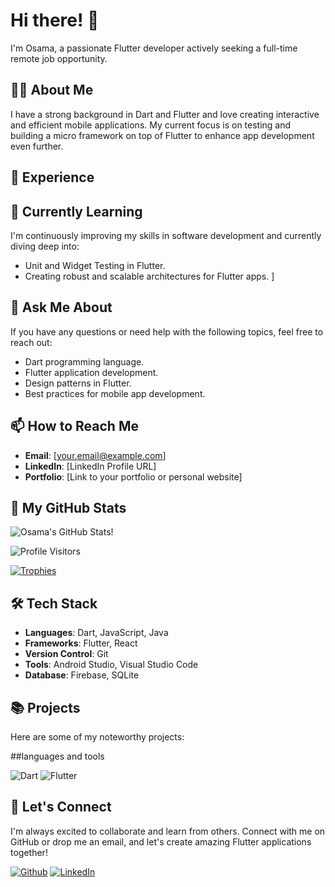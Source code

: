 # Hi there! 👋

I'm Osama, a passionate Flutter developer actively seeking a full-time remote job opportunity.

## 🧑‍💻 About Me

I have a strong background in Dart and Flutter and love creating interactive and efficient mobile applications. My current focus is on testing and building a micro framework on top of Flutter to enhance app development even further.

## 💼 Experience



## 🌱 Currently Learning

I'm continuously improving my skills in software development and currently diving deep into:

- Unit and Widget Testing in Flutter.
- Creating robust and scalable architectures for Flutter apps.
]

## 💬 Ask Me About

If you have any questions or need help with the following topics, feel free to reach out:

- Dart programming language.
- Flutter application development.
- Design patterns in Flutter.
- Best practices for mobile app development.

## 📫 How to Reach Me

- **Email**: [your.email@example.com]
- **LinkedIn**: [LinkedIn Profile URL]
- **Portfolio**: [Link to your portfolio or personal website]

## 🚀 My GitHub Stats

![Osama's GitHub Stats!](https://github-readme-stats.vercel.app/api?username=Osama-creator&show_icons=true&theme=transparent)


![Profile Visitors](https://komarev.com/ghpvc/?username=Osama-creator&color=blueviolet)

[![Trophies](https://github-profile-trophy.vercel.app/?username=Osama-creator)](https://github.com/ryo-ma/github-profile-trophy)


## 🛠️ Tech Stack

- **Languages**: Dart, JavaScript, Java
- **Frameworks**: Flutter, React
- **Version Control**: Git
- **Tools**: Android Studio, Visual Studio Code
- **Database**: Firebase, SQLite

## 📚 Projects

Here are some of my noteworthy projects:

##languages and tools 

![Dart](https://img.shields.io/badge/-Dart-0175C2?style=flat-square&logo=dart&logoColor=white)
![Flutter](https://img.shields.io/badge/-Flutter-02569B?style=flat-square&logo=flutter&logoColor=white)

## 🌟 Let's Connect

I'm always excited to collaborate and learn from others. Connect with me on GitHub or drop me an email, and let's create amazing Flutter applications together!

[![Github](https://img.shields.io/badge/GitHub-000000?style=for-the-badge&logo=GitHub&logoColor=white)](https://github.com/Osama)
[![LinkedIn](https://img.shields.io/badge/LinkedIn-0077B5?style=for-the-badge&logo=LinkedIn&logoColor=white)](https://www.linkedin.com/in/yourusername/)

